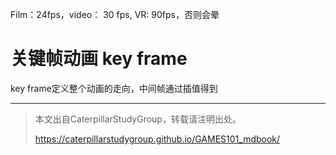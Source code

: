 Film：24fps，video： 30 fps, VR: 90fps，否则会晕

# 关键帧动画 key frame

key frame定义整个动画的走向，中间帧通过插值得到

------------------------------

> 本文出自CaterpillarStudyGroup，转载请注明出处。
>
> https://caterpillarstudygroup.github.io/GAMES101_mdbook/